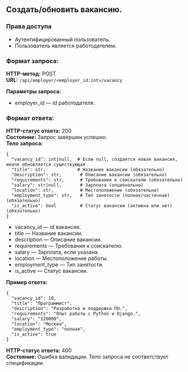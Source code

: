## Создать/обновить вакансию.

### Права доступа
- Аутентифицированный пользователь.
- Пользователь является работодателем.

### Формат запроса:
**HTTP-метод:** POST   
**URL:** ```/api/employer/<employer_id:int>/vacancy```  

**Параметры запроса:**
- employer_id — id работодателя.

### Формат ответа:

**HTTP-статус ответа:** 200   
**Состояние:** Запрос завершен успешно.  
**Тело запроса:**
```
{
  "vacancy_id": int|null,  # Если null, создается новая вакансия, иначе обновляется существующая
  "title": str,            # Название вакансии (обязательно)
  "description": str,       # Описание вакансии (обязательно)
  "requirements": str,      # Требования к соискателю (обязательно)
  "salary": str|null,       # Зарплата (опционально)
  "location": str,          # Местоположение (обязательно)
  "employment_type": str,   # Тип занятости (полная/частичная) (обязательно)
  "is_active": bool         # Статус вакансии (активна или нет) (обязательно)
}

```
- vacancy_id — id вакансии.
- title — Название вакансии.
- description — Описание вакансии.
- requirements — Требования к соискателю.
- salary — Зарплата, если указана.
- location — Местоположение работы.
- employment_type — Тип занятости.
- is_active — Статус вакансии.

**Пример ответа:**
```
{
  "vacancy_id": 10,
  "title": "Программист",
  "description": "Разработка и поддержка ПО.",
  "requirements": "Опыт работы с Python и Django.",
  "salary": "120000",
  "location": "Москва",
  "employment_type": "полная",
  "is_active": true
}
```

**HTTP-статус ответа:** 400    
**Состояние:** Ошибка валидации. Тело запроса не соответствует спецификации.  

